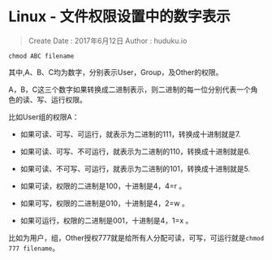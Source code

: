 
# Linux - 文件权限设置中的数字表示

> Create Date :  2017年6月12日 Author : huduku.io

```
chmod ABC filename
```

其中,A、B、C均为数字，分别表示User，Group，及Other的权限。

A，B，C这三个数字如果转换成二进制表示，则二进制的每一位分别代表一个角色的读、写、运行权限。

比如User组的权限A：

* 如果可读、可写、可运行，就表示为二进制的111，转换成十进制就是7.
* 如果可读、可写、不可运行，就表示为二进制的110，转换成十进制就是6.
* 如果可读、不可写、可运行，就表示为二进制的101，转换成十进制就是5.


* 如果可读，权限的二进制是100，十进制是4，4=r 。
* 如果可写，权限的二进制是010，十进制是4，2=w 。
* 如果可运行，权限的二进制是001，十进制是4，1=x 。

比如为用户，组，Other授权777就是给所有人分配可读，可写，可运行就是`chmod 777 filename`。

